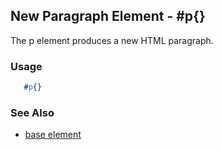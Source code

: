 <!-- dash: #p | Element | ###:Section -->



## New Paragraph Element - #p{}

The p element produces a new HTML paragraph.

### Usage

```erlang
   #p{}

```

### See Also

 *  [base element](./element_base.md)
